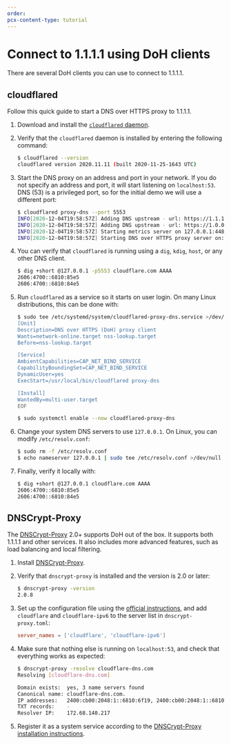 ```yaml
---
order:
pcx-content-type: tutorial
---
```


# Connect to 1.1.1.1 using DoH clients

There are several DoH clients you can use to connect to 1.1.1.1.

## cloudflared

Follow this quick guide to start a DNS over HTTPS proxy to 1.1.1.1.

1. Download and install the [`cloudflared` daemon](https://developers.cloudflare.com/cloudflare-one/connections/connect-apps/install-and-setup/installation).
1. Verify that the `cloudflared` daemon is installed by entering the following command:

    ```sh
    $ cloudflared --version
    cloudflared version 2020.11.11 (built 2020-11-25-1643 UTC)
    ```

1. Start the DNS proxy on an address and port in your network. If you do not specify an address and port, it will start listening on `localhost:53`. DNS (53) is a privileged port, so for the initial demo we will use a different port:

    ```sh
    $ cloudflared proxy-dns --port 5553
    INFO[2020-12-04T19:58:57Z] Adding DNS upstream - url: https://1.1.1.1/dns-query
    INFO[2020-12-04T19:58:57Z] Adding DNS upstream - url: https://1.0.0.1/dns-query
    INFO[2020-12-04T19:58:57Z] Starting metrics server on 127.0.0.1:44841/metrics
    INFO[2020-12-04T19:58:57Z] Starting DNS over HTTPS proxy server on: dns://localhost:5553
    ```

1. You can verify that `cloudflared` is running using a `dig`, `kdig`, `host`, or any other DNS client.

    ```sh
    $ dig +short @127.0.0.1 -p5553 cloudflare.com AAAA
    2606:4700::6810:85e5
    2606:4700::6810:84e5
    ```

1. Run `cloudflared` as a service so it starts on user login. On many Linux distributions, this can be done with:

    ```bash
    $ sudo tee /etc/systemd/system/cloudflared-proxy-dns.service >/dev/null <<EOF
    [Unit]
    Description=DNS over HTTPS (DoH) proxy client
    Wants=network-online.target nss-lookup.target
    Before=nss-lookup.target

    [Service]
    AmbientCapabilities=CAP_NET_BIND_SERVICE
    CapabilityBoundingSet=CAP_NET_BIND_SERVICE
    DynamicUser=yes
    ExecStart=/usr/local/bin/cloudflared proxy-dns

    [Install]
    WantedBy=multi-user.target
    EOF

    $ sudo systemctl enable --now cloudflared-proxy-dns
    ```

1. Change your system DNS servers to use `127.0.0.1`. On Linux, you can modify `/etc/resolv.conf`:

    ```sh
    $ sudo rm -f /etc/resolv.conf
    $ echo nameserver 127.0.0.1 | sudo tee /etc/resolv.conf >/dev/null
    ```

1. Finally, verify it locally with:

    ```sh
    $ dig +short @127.0.0.1 cloudflare.com AAAA
    2606:4700::6810:85e5
    2606:4700::6810:84e5
    ```

## DNSCrypt-Proxy

The [DNSCrypt-Proxy](https://dnscrypt.info) 2.0+ supports DoH out of the box. It supports both 1.1.1.1 and other services. It also includes more advanced features, such as load balancing and local filtering.

1. Install [DNSCrypt-Proxy](https://github.com/jedisct1/dnscrypt-proxy/wiki/installation).
1. Verify that `dnscrypt-proxy` is installed and the version is 2.0 or later:

    ```sh
    $ dnscrypt-proxy -version
    2.0.8
    ```

1. Set up the configuration file using the [official instructions](https://github.com/jedisct1/dnscrypt-proxy/wiki/installation#setting-up-dnscrypt-proxy), and add `cloudflare` and `cloudflare-ipv6` to the server list in `dnscrypt-proxy.toml`:

    ```toml
    server_names = ['cloudflare', 'cloudflare-ipv6']
    ```

1. Make sure that nothing else is running on `localhost:53`, and check that everything works as expected:

    ```sh
    $ dnscrypt-proxy -resolve cloudflare-dns.com
    Resolving [cloudflare-dns.com]

    Domain exists:  yes, 3 name servers found
    Canonical name: cloudflare-dns.com.
    IP addresses:   2400:cb00:2048:1::6810:6f19, 2400:cb00:2048:1::6810:7019, 104.16.111.25, 104.16.112.25
    TXT records:    -
    Resolver IP:    172.68.140.217
    ```

1. Register it as a system service according to the [DNSCrypt-Proxy installation instructions](https://github.com/jedisct1/dnscrypt-proxy/wiki/installation).

